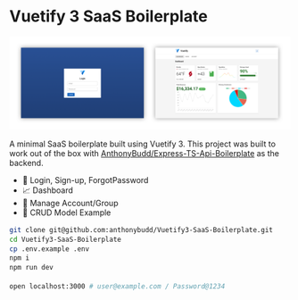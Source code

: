 # Vuetify 3 SaaS Boilerplate
<p align="center">
    <img src="https://raw.githubusercontent.com/anthonybudd/Vuetify3-SaaS-Boilerplate/main/public/img/screenshots.png?v=1">
</p>

A minimal SaaS boilerplate built using Vuetify 3. This project was built to work out of the box with [AnthonyBudd/Express-TS-Api-Boilerplate](https://github.com/anthonybudd/express-ts-api-boilerplate) as the backend.

- 🔐 Login, Sign-up, ForgotPassword
- 📈 Dashboard
- 👥 Manage Account/Group
- 💾 CRUD Model Example

```sh
git clone git@github.com:anthonybudd/Vuetify3-SaaS-Boilerplate.git
cd Vuetify3-SaaS-Boilerplate
cp .env.example .env
npm i
npm run dev

open localhost:3000 # user@example.com / Password@1234
```
